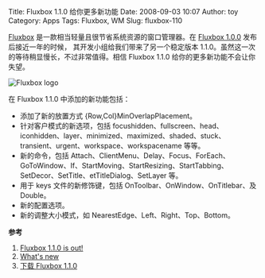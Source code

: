 Title: Fluxbox 1.1.0 给你更多新功能
Date: 2008-09-03 10:07
Author: toy
Category: Apps
Tags: Fluxbox, WM
Slug: fluxbox-110

[Fluxbox](http://linuxtoy.org/search/fluxbox)
是一款相当轻量且很节省系统资源的窗口管理器。在 [Fluxbox
1.0.0](http://linuxtoy.org/archives/fluxbox-100-released.html)
发布后接近一年的时候， 其开发小组给我们带来了另一个稳定版本
1.1.0。虽然这一次的等待稍显慢长，不过非常值得。相信 Fluxbox 1.1.0
给你的更多新功能不会让你失望。

![Fluxbox logo](http://i.linuxtoy.org/i/2008/09/fluxbox_logo.png)

在 Fluxbox 1.1.0 中添加的新功能包括：

-   添加了新的放置方式 {Row,Col}MinOverlapPlacement。
-   针对客户模式的新选项，包括
    focushidden、fullscreen、head、iconhidden、layer、minimized、maximized、shaded、stuck、transient、urgent、workspace、workspacename
    等等。
-   新的命令，包括
    Attach、ClientMenu、Delay、Focus、ForEach、GoToWindow、If、StartMoving、StartResizing、StartTabbing、SetDecor、SetTitle、etTitleDialog、SetLayer
    等。
-   用于 keys 文件的新修饰键，包括 OnToolbar、OnWindow、OnTitlebar、及
    Double。
-   新的配置选项。
-   新的调整大小模式，如 NearestEdge、Left、Right、Top、Bottom。

**参考**

1.  [Fluxbox 1.1.0 is out!](http://www.tenr.de/#2008-09-01_2130)
2.  [What's
    new](http://git.fluxbox.org/?p=fluxbox.git;a=blob_plain;f=NEWS;hb=HEAD)
3.  [下载 Fluxbox
    1.1.0](http://prdownloads.sourceforge.net/fluxbox/fluxbox-1.1.0.tar.bz2)

